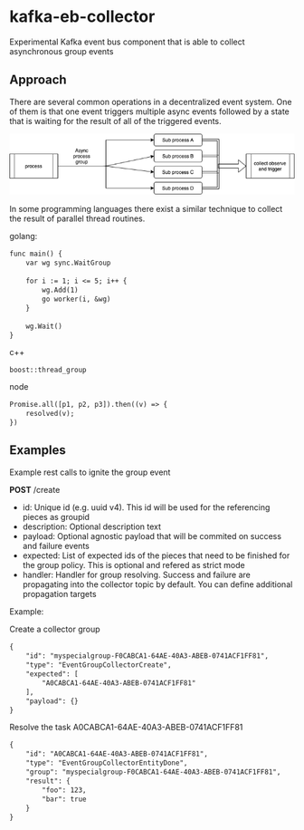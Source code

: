 # kafka-eb-collector

Experimental Kafka event bus component that is able to collect asynchronous group events

## Approach

There are several common operations in a decentralized event system. One of them is that one event triggers multiple async events followed by a state that is waiting for the result of all of the triggered events.

![example process](./doc/process-example.png "Example process")

In some programming languages there exist a similar technique to collect the result of parallel thread routines.

golang:

    func main() {
        var wg sync.WaitGroup

        for i := 1; i <= 5; i++ {
            wg.Add(1)
            go worker(i, &wg)
        }

        wg.Wait()
    }

c++

    boost::thread_group

node

    Promise.all([p1, p2, p3]).then((v) => {
        resolved(v);
    })

## Examples

Example rest calls to ignite the group event

**POST** /create

* id:
    Unique id (e.g. uuid v4). This id will be used for the referencing pieces as groupid
* description:
    Optional description text
* payload:
    Optional agnostic payload that will be commited on success and failure events
* expected:
    List of expected ids of the pieces that need to be finished for the group policy. This is optional and refered as strict mode
* handler:
    Handler for group resolving. Success and failure are propagating into the collector topic by default. You can define additional propagation targets

Example:

Create a collector group

    {
        "id": "myspecialgroup-F0CABCA1-64AE-40A3-ABEB-0741ACF1FF81",
        "type": "EventGroupCollectorCreate",
        "expected": [
            "A0CABCA1-64AE-40A3-ABEB-0741ACF1FF81"
        ],
        "payload": {}
    }

Resolve the task A0CABCA1-64AE-40A3-ABEB-0741ACF1FF81

    {
        "id": "A0CABCA1-64AE-40A3-ABEB-0741ACF1FF81",
        "type": "EventGroupCollectorEntityDone",
        "group": "myspecialgroup-F0CABCA1-64AE-40A3-ABEB-0741ACF1FF81",
        "result": {
            "foo": 123,
            "bar": true
        }
    }
